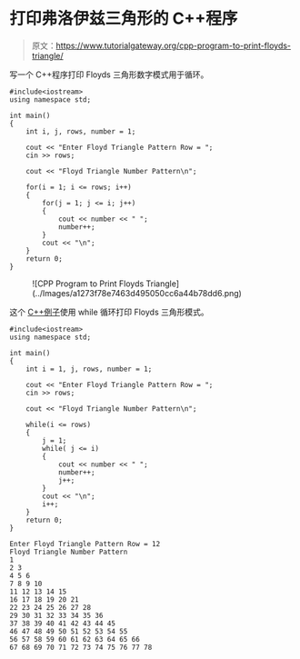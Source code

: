 # 打印弗洛伊兹三角形的 C++程序

> 原文：<https://www.tutorialgateway.org/cpp-program-to-print-floyds-triangle/>

写一个 C++程序打印 Floyds 三角形数字模式用于循环。

```
#include<iostream>
using namespace std;

int main()
{
	int i, j, rows, number = 1;

    cout << "Enter Floyd Triangle Pattern Row = ";
    cin >> rows;

    cout << "Floyd Triangle Number Pattern\n"; 

    for(i = 1; i <= rows; i++)
    {
    	for(j = 1; j <= i; j++)
		{
            cout << number << " ";
            number++;
        }
        cout << "\n";
    }		
 	return 0;
}
```

<figure class="wp-block-image size-large">![CPP Program to Print Floyds Triangle](../Images/a1273f78e7463d495050cc6a44b78dd6.png)</figure>

这个 [C++例子](https://www.tutorialgateway.org/cpp-programs/)使用 while 循环打印 Floyds 三角形模式。

```
#include<iostream>
using namespace std;

int main()
{
	int i = 1, j, rows, number = 1;

    cout << "Enter Floyd Triangle Pattern Row = ";
    cin >> rows;

    cout << "Floyd Triangle Number Pattern\n"; 

    while(i <= rows)
    {
        j = 1;
    	while( j <= i)
		{
            cout << number << " ";
            number++;
            j++;
        }
        cout << "\n";
        i++;
    }		
 	return 0;
}
```

```
Enter Floyd Triangle Pattern Row = 12
Floyd Triangle Number Pattern
1 
2 3 
4 5 6 
7 8 9 10 
11 12 13 14 15 
16 17 18 19 20 21 
22 23 24 25 26 27 28 
29 30 31 32 33 34 35 36 
37 38 39 40 41 42 43 44 45 
46 47 48 49 50 51 52 53 54 55 
56 57 58 59 60 61 62 63 64 65 66 
67 68 69 70 71 72 73 74 75 76 77 78 
```